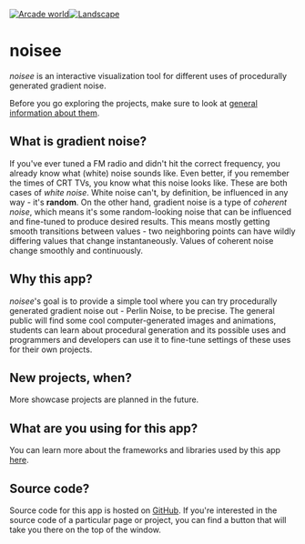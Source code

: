 [![Arcade world](./img-show-arcade.png)](/sketches/arcade)[![Landscape](./img-show-landscape.png)](/sketches/landscape)
# noisee
_noisee_ is an interactive visualization tool for different uses of procedurally generated gradient noise.

Before you go exploring the projects, make sure to look at [general information about them](/sketches).
## What is gradient noise?
If you've ever tuned a FM radio and didn't hit the correct frequency, you already know what (white) noise sounds like. Even better, if you remember the times of CRT TVs, you know what this noise looks like. These are both cases of _white noise_. White noise can't, by definition, be influenced in any way - it's **random**. On the other hand, gradient noise is a type of _coherent noise_, which means it's some random-looking noise that can be influenced and fine-tuned to produce desired results. This means mostly getting smooth transitions between values - two neighboring points can have wildly differing values that change instantaneously. Values of coherent noise change smoothly and continuously.
## Why this app?
_noisee_'s goal is to provide a simple tool where you can try procedurally generated gradient noise out - Perlin Noise, to be precise. The general public will find some cool computer-generated images and animations, students can learn about procedural generation and its possible uses and programmers and developers can use it to fine-tune settings of these uses for their own projects.
## New projects, when?
More showcase projects are planned in the future.
## What are you using for this app?
You can learn more about the frameworks and libraries used by this app [here](/app).
## Source code?
Source code for this app is hosted on [GitHub](https://github.com/Akimayo/noisee). If you're interested in the source code of a particular page or project, you can find a button that will take you there on the top of the window.
